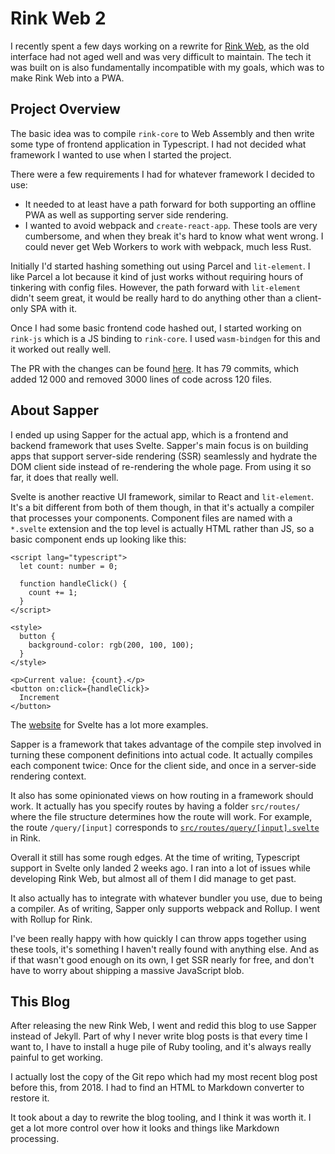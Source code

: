 # Rink Web 2

I recently spent a few days working on a rewrite for [Rink
Web](https://rinkcalc.app), as the old interface had not aged well and
was very difficult to maintain. The tech it was built on is also
fundamentally incompatible with my goals, which was to make Rink Web
into a PWA.

## Project Overview

The basic idea was to compile `rink-core` to Web Assembly and then write
some type of frontend application in Typescript. I had not decided what
framework I wanted to use when I started the project.

There were a few requirements I had for whatever framework I decided to use:

- It needed to at least have a path forward for both supporting an
  offline PWA as well as supporting server side rendering.
- I wanted to avoid webpack and `create-react-app`. These tools are very
  cumbersome, and when they break it's hard to know what went wrong. I
  could never get Web Workers to work with webpack, much less Rust.

Initially I'd started hashing something out using Parcel and
`lit-element`. I like Parcel a lot because it kind of just works without
requiring hours of tinkering with config files. However, the path
forward with `lit-element` didn't seem great, it would be really hard to
do anything other than a client-only SPA with it.

Once I had some basic frontend code hashed out, I started working on
`rink-js` which is a JS binding to `rink-core`. I used `wasm-bindgen`
for this and it worked out really well.

The PR with the changes can be found [here][1]. It has 79 commits, which
added 12 000 and removed 3000 lines of code across 120 files.

[1]: https://github.com/tiffany352/rink-rs/pull/62

## About Sapper

I ended up using Sapper for the actual app, which is a frontend and
backend framework that uses Svelte. Sapper's main focus is on building
apps that support server-side rendering (SSR) seamlessly and hydrate the
DOM client side instead of re-rendering the whole page. From using it so
far, it does that really well.

Svelte is another reactive UI framework, similar to React and
`lit-element`. It's a bit different from both of them though, in that
it's actually a compiler that processes your components. Component files
are named with a `*.svelte` extension and the top level is actually HTML
rather than JS, so a basic component ends up looking like this:

```svelte
<script lang="typescript">
  let count: number = 0;

  function handleClick() {
    count += 1;
  }
</script>

<style>
  button {
    background-color: rgb(200, 100, 100);
  }
</style>

<p>Current value: {count}.</p>
<button on:click={handleClick}>
  Increment
</button>
```

The [website][2] for Svelte has a lot more examples.

[2]: https://svelte.dev/examples#reactive-assignments

Sapper is a framework that takes advantage of the compile step involved
in turning these component definitions into actual code. It actually
compiles each component twice: Once for the client side, and once in a
server-side rendering context.

It also has some opinionated views on how routing in a framework should
work. It actually has you specify routes by having a folder
`src/routes/` where the file structure determines how the route will
work. For example, the route `/query/[input]` corresponds to
[`src/routes/query/[input].svelte`][3] in Rink.

[3]: https://github.com/tiffany352/rink-rs/blob/master/web/src/routes/query/%5Binput%5D.svelte

Overall it still has some rough edges. At the time of writing,
Typescript support in Svelte only landed 2 weeks ago. I ran into a lot
of issues while developing Rink Web, but almost all of them I did manage
to get past.

It also actually has to integrate with whatever bundler you use, due to
being a compiler. As of writing, Sapper only supports webpack and
Rollup. I went with Rollup for Rink.

I've been really happy with how quickly I can throw apps together using
these tools, it's something I haven't really found with anything else.
And as if that wasn't good enough on its own, I get SSR nearly for free,
and don't have to worry about shipping a massive JavaScript blob.

## This Blog

After releasing the new Rink Web, I went and redid this blog to use
Sapper instead of Jekyll. Part of why I never write blog posts is that
every time I want to, I have to install a huge pile of Ruby tooling, and
it's always really painful to get working.

I actually lost the copy of the Git repo which had my most recent blog
post before this, from 2018. I had to find an HTML to Markdown converter
to restore it.

It took about a day to rewrite the blog tooling, and I think it was
worth it. I get a lot more control over how it looks and things like
Markdown processing.
